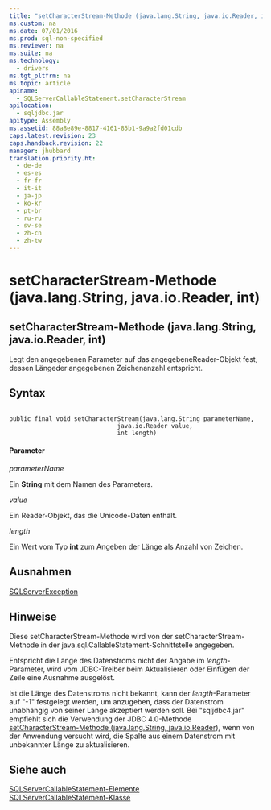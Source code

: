 ```yaml
---
title: "setCharacterStream-Methode (java.lang.String, java.io.Reader, int)"
ms.custom: na
ms.date: 07/01/2016
ms.prod: sql-non-specified
ms.reviewer: na
ms.suite: na
ms.technology: 
  - drivers
ms.tgt_pltfrm: na
ms.topic: article
apiname: 
  - SQLServerCallableStatement.setCharacterStream
apilocation: 
  - sqljdbc.jar
apitype: Assembly
ms.assetid: 88a8e89e-8817-4161-85b1-9a9a2fd01cdb
caps.latest.revision: 23
caps.handback.revision: 22
manager: jhubbard
translation.priority.ht: 
  - de-de
  - es-es
  - fr-fr
  - it-it
  - ja-jp
  - ko-kr
  - pt-br
  - ru-ru
  - sv-se
  - zh-cn
  - zh-tw
---
```

# setCharacterStream-Methode (java.lang.String, java.io.Reader, int)
    
## setCharacterStream\-Methode \(java.lang.String, java.io.Reader, int\)  
 Legt den angegebenen Parameter auf das angegebeneReader\-Objekt fest, dessen Längeder angegebenen Zeichenanzahl entspricht.  
  
## Syntax  
  
```  
  
public final void setCharacterStream(java.lang.String parameterName,  
                              java.io.Reader value,  
                              int length)  
```  
  
#### Parameter  
 *parameterName*  
  
 Ein **String** mit dem Namen des Parameters.  
  
 *value*  
  
 Ein Reader\-Objekt, das die Unicode\-Daten enthält.  
  
 *length*  
  
 Ein Wert vom Typ **int** zum Angeben der Länge als Anzahl von Zeichen.  
  
## Ausnahmen  
 [SQLServerException](../content/SQLServerException-Class.md)  
  
## Hinweise  
 Diese setCharacterStream\-Methode wird von der setCharacterStream\-Methode in der java.sql.CallableStatement\-Schnittstelle angegeben.  
  
 Entspricht die Länge des Datenstroms nicht der Angabe im *length*\-Parameter, wird vom JDBC\-Treiber beim Aktualisieren oder Einfügen der Zeile eine Ausnahme ausgelöst.  
  
 Ist die Länge des Datenstroms nicht bekannt, kann der *length*\-Parameter auf "\-1" festgelegt werden, um anzugeben, dass der Datenstrom unabhängig von seiner Länge akzeptiert werden soll. Bei "sqljdbc4.jar" empfiehlt sich die Verwendung der JDBC 4.0\-Methode [setCharacterStream\-Methode \(java.lang.String, java.io.Reader\)](../content/setCharacterStream-Method--java.lang.String--java.io.Reader-.md), wenn von der Anwendung versucht wird, die Spalte aus einem Datenstrom mit unbekannter Länge zu aktualisieren.  
  
## Siehe auch  
 [SQLServerCallableStatement-Elemente](../content/SQLServerCallableStatement-Members.md)   
 [SQLServerCallableStatement-Klasse](../content/SQLServerCallableStatement-Class.md)  
  
  